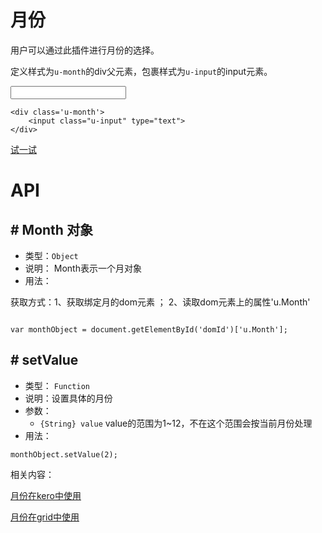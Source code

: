# 月份

用户可以通过此插件进行月份的选择。


定义样式为`u-month`的div父元素，包裹样式为`u-input`的input元素。
<div class="example-content">
<div class='u-month'>
    <input class="u-input" type="text">
</div>
</div>
<div class="examples-code"><pre><code>&lt;div class='u-month'>
    &lt;input class="u-input" type="text">
&lt;/div>
</code></pre>
</div>



[试一试](http://design.yyuap.com/dist/pages/webIDE/index.html#/demos/ui/month)


# API

## \# Month 对象

* 类型：`Object`
* 说明： Month表示一个月对象
* 用法：

获取方式：1、获取绑定月的dom元素 ； 2、读取dom元素上的属性'u.Month'

```

var monthObject = document.getElementById('domId')['u.Month'];

```


## \# setValue 
* 类型： `Function`
* 说明：设置具体的月份
* 参数：
	* `{String} value` value的范围为1~12，不在这个范围会按当前月份处理
* 用法：

```
monthObject.setValue(2);

```


相关内容：

[月份在kero中使用](http://design.yyuap.com/dist/pages/kero/ex_month.html)    

[月份在grid中使用](http://design.yyuap.com/dist/pages/webIDE/index.html#/demos/grids/edit)







